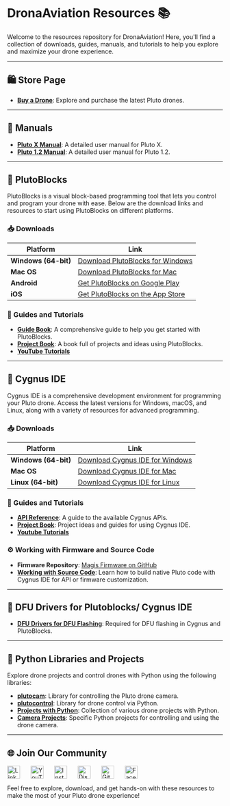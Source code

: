 # DronaAviation Resources 📚

Welcome to the resources repository for DronaAviation! Here, you'll find a collection of downloads, guides, manuals, and tutorials to help you explore and maximize your drone experience.

---

## 🛍️ Store Page

- **[Buy a Drone](https://www.dronaaviation.com/store/)**: Explore and purchase the latest Pluto drones.

---

## 📑 Manuals

- **[Pluto X Manual](https://www.dronaaviation.com/support/manuals/PlutoX%20User%20Manual%20A6.pdf)**: A detailed user manual for Pluto X.
- **[Pluto 1.2 Manual](https://www.dronaaviation.com/support/manuals/Pluto1.2%20User%20Manual%20Final-compressed.pdf)**: A detailed user manual for Pluto 1.2.

---

## 🚀 PlutoBlocks

PlutoBlocks is a visual block-based programming tool that lets you control and program your drone with ease. Below are the download links and resources to start using PlutoBlocks on different platforms.

### 📥 Downloads

| Platform  | Link |
|-----------|------|
| **Windows (64-bit)** | [Download PlutoBlocks for Windows](https://create.dronaaviation.com/assets/downloads/PlutoBlocks/PlutoBlocks-Win-2-0-3.zip) |
| **Mac OS** | [Download PlutoBlocks for Mac](https://create.dronaaviation.com/assets/downloads/PlutoBlocks/PlutoBlocks-Mac-2.0.4.pkg) |
| **Android** | [Get PlutoBlocks on Google Play](https://play.google.com/store/apps/details?id=com.dronaaviation.pluto_blocks&pcampaignid=web_share) |
| **iOS** | [Get PlutoBlocks on the App Store](https://apps.apple.com/us/app/plutoblocks/id6502699131) |

### 📘 Guides and Tutorials

- **[Guide Book](https://create.dronaaviation.com/assets/downloads/PlutoBlocks/Guide%20to%20Pluto%20Blocks%20updated.pdf)**: A comprehensive guide to help you get started with PlutoBlocks.
- **[Project Book](https://create.dronaaviation.com/assets/downloads/PlutoBlocks/Project%20with%20Pluto%20using%20Pluto%20blocks%20(2.1).pdf)**: A book full of projects and ideas using PlutoBlocks.
- **[YouTube Tutorials](https://www.youtube.com/playlist?list=PLmchdkS6advGzzpvoXwljozqwHc6NVrsi)**
 
---

## 🌌 Cygnus IDE

Cygnus IDE is a comprehensive development environment for programming your Pluto drone. Access the latest versions for Windows, macOS, and Linux, along with a variety of resources for advanced programming.

### 📥 Downloads

| Platform  | Link |
|-----------|------|
| **Windows (64-bit)** | [Download Cygnus IDE for Windows](https://create.dronaaviation.com/assets/downloads/cygnus/Cygnus-Deneb-2-2-0-win.zip) |
| **Mac OS** | [Download Cygnus IDE for Mac](https://create.dronaaviation.com/assets/downloads/cygnus/Cygnus-Deneb-2-2-0-MacOS.zip) |
| **Linux (64-bit)** | [Download Cygnus IDE for Linux](https://create.dronaaviation.com/assets/downloads/cygnus/Cygnus-Deneb-2-2-0-linux.tar.gz) |

### 📘 Guides and Tutorials

- **[API Reference](https://create.dronaaviation.com/assets/downloads/cygnus/API%20Reference%5Bv2.1.3%5D.pdf)**: A guide to the available Cygnus APIs.
- **[Project Book](https://create.dronaaviation.com/assets/downloads/cygnus/Projects%20with%20Pluto_%20Using%20Cygnus%20IDE%20%28Version%201.1%29.pdf)**: Project ideas and guides for using Cygnus IDE.
 - **[Youtube Tutorials](https://www.youtube.com/playlist?list=PLmchdkS6advE6xuVQ1M2bqkUMmfwAoqUJ)**
### ⚙️ Working with Firmware and Source Code

- **Firmware Repository**: [Magis Firmware on GitHub](https://github.com/DronaAviation/Magis)
- **[Working with Source Code](https://create.dronaaviation.com/software/tutorials/cygnus-ide/working-with-source-code)**: Learn how to build native Pluto code with Cygnus IDE for API or firmware customization.

---

## 🔧 DFU Drivers for Plutoblocks/ Cygnus IDE

- **[DFU Drivers for DFU Flashing](DFU%20Drivers)**: Required for DFU flashing in Cygnus and PlutoBlocks.

---


## 🐍 Python Libraries and Projects

Explore drone projects and control drones with Python using the following libraries:

- **[plutocam](https://pypi.org/project/plutocam/)**: Library for controlling the Pluto drone camera.
- **[plutocontrol](https://pypi.org/project/plutocontrol/)**: Library for drone control via Python.
- **[Projects with Python](https://github.com/DronaAviation/PROJECTS_WITH_PYTHON/tree/main)**: Collection of various drone projects with Python.
- **[Camera Projects](https://github.com/DronaAviation/PROJECTS_WITH_PYTHON/tree/main/PlutoCam)**: Specific Python projects for controlling and using the drone camera.

---

## 🌐 Join Our Community

<div style="display: flex; gap: 15px; align-items: center;">
  <a href="https://www.linkedin.com/company/drona-aviation-pvt-ltd-/" target="_blank">
    <img src="https://cdn-icons-png.flaticon.com/512/174/174857.png" alt="LinkedIn" width="30" style="margin-right: 10px;">
  </a>
  <a href="https://www.youtube.com/@Dronaaviation" target="_blank">
    <img src="https://cdn-icons-png.flaticon.com/512/1384/1384060.png" alt="YouTube" width="30" style="margin-right: 10px;">
  </a>
  <a href="https://www.instagram.com/dronaaviation/" target="_blank">
    <img src="https://cdn-icons-png.flaticon.com/512/2111/2111463.png" alt="Instagram" width="30" style="margin-right: 10px;">
  </a>
  <a href="https://discord.com/invite/hJfxVCdb6z" target="_blank">
    <img src="https://cdn-icons-png.flaticon.com/512/2111/2111370.png" alt="Discord" width="30" style="margin-right: 10px;">
  </a>
  <a href="https://github.com/DronaAviation" target="_blank">
    <img src="https://cdn-icons-png.flaticon.com/512/2111/2111432.png" alt="GitHub" width="30" style="margin-right: 10px;">
  </a>
  <a href="https://www.facebook.com/dronaaviation" target="_blank">
    <img src="https://cdn-icons-png.flaticon.com/512/733/733547.png" alt="Facebook" width="30" style="margin-right: 10px;">
  </a>
</div>

Feel free to explore, download, and get hands-on with these resources to make the most of your Pluto drone experience!

